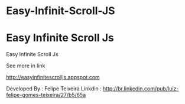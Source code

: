 Easy-Infinit-Scroll-JS
======================
Easy Infinite Scroll Js
==================

Easy Infinite Scroll Js

See more in link 

http://easyinfinitescrolljs.appspot.com


Developed By : Felipe Teixeira 
Linkdin : http://br.linkedin.com/pub/luiz-felipe-gomes-teixeira/27/b5/65a
